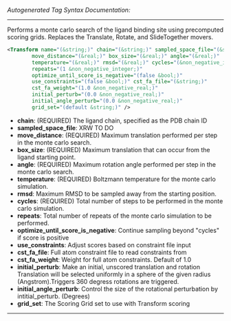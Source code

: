 <!-- THIS IS AN AUTOGENERATED FILE: Don't edit it directly, instead change the schema definition in the code itself. -->

_Autogenerated Tag Syntax Documentation:_

---
Performs a monte carlo search of the ligand binding site using precomputed scoring grids. Replaces the Translate, Rotate, and SlideTogether movers.

```xml
<Transform name="(&string;)" chain="(&string;)" sampled_space_file="(&string;)"
        move_distance="(&real;)" box_size="(&real;)" angle="(&real;)"
        temperature="(&real;)" rmsd="(&real;)" cycles="(&non_negative_integer;)"
        repeats="(1 &non_negative_integer;)"
        optimize_until_score_is_negative="(false &bool;)"
        use_constraints="(false &bool;)" cst_fa_file="(&string;)"
        cst_fa_weight="(1.0 &non_negative_real;)"
        initial_perturb="(0.0 &non_negative_real;)"
        initial_angle_perturb="(0.0 &non_negative_real;)"
        grid_set="(default &string;)" />
```

-   **chain**: (REQUIRED) The ligand chain, specified as the PDB chain ID
-   **sampled_space_file**: XRW TO DO
-   **move_distance**: (REQUIRED) Maximum translation performed per step in the monte carlo search.
-   **box_size**: (REQUIRED) Maximum translation that can occur from the ligand starting point.
-   **angle**: (REQUIRED) Maximum rotation angle performed per step in the monte carlo search.
-   **temperature**: (REQUIRED) Boltzmann temperature for the monte carlo simulation.
-   **rmsd**: Maximum RMSD to be sampled away from the starting position.
-   **cycles**: (REQUIRED) Total number of steps to be performed in the monte carlo simulation.
-   **repeats**: Total number of repeats of the monte carlo simulation to be performed.
-   **optimize_until_score_is_negative**: Continue sampling beyond "cycles" if score is positive
-   **use_constraints**: Adjust scores based on constraint file input
-   **cst_fa_file**: Full atom constraint file to read constraints from
-   **cst_fa_weight**: Weight for full atom constraints. Default of 1.0
-   **initial_perturb**: Make an initial, unscored translation and rotation Translation will be selected uniformly in a sphere of the given radius (Angstrom).Triggers 360 degress rotations are triggered.
-   **initial_angle_perturb**: Control the size of the rotational perturbation by intitial_perturb. (Degrees)
-   **grid_set**: The Scoring Grid set to use with Transform scoring

---
